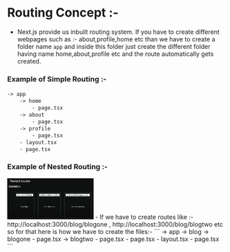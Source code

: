 # Routing Concept :-
- Next.js provide us inbuilt routing system. If you have to create different webpages such as :- about,profile,home etc than we have to create a folder name `app` and inside this folder just create the different folder having name home,about,profile etc and the route automatically gets created.

### Example of Simple Routing :-
```
-> app
    -> home
        - page.tsx
    -> about
        - page.tsx
    -> profile
        - page.tsx
    - layout.tsx
    - page.tsx
```


### Example of Nested Routing :-
<img src="./images/Routing/nestedRoute.png" alt="Nested Routing Demo" title="Nested Routing Demo" width="200" />
- If we have to create routes like :- http://localhost:3000/blog/blogone , http://localhost:3000/blog/blogtwo etc so for that here is how we have to create the files:-
```
-> app
    -> blog
        -> blogone
            - page.tsx
        -> blogtwo
            - page.tsx
        - page.tsx
    - layout.tsx
    - page.tsx
```
